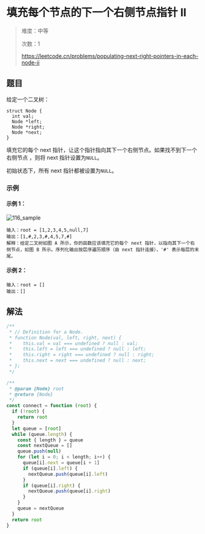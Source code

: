 # 填充每个节点的下一个右侧节点指针 II

> 难度：中等
>
> 次数：1
>
> https://leetcode.cn/problems/populating-next-right-pointers-in-each-node-ii

## 题目

给定一个二叉树：

```
struct Node {
  int val;
  Node *left;
  Node *right;
  Node *next;
}
```

填充它的每个 next 指针，让这个指针指向其下一个右侧节点。如果找不到下一个右侧节点
，则将 next 指针设置为`NULL`。

初始状态下，所有 next 指针都被设置为`NULL`。

### 示例

#### 示例 1：

![116_sample](https://assets.leetcode.com/uploads/2019/02/15/117_sample.png)

```
输入：root = [1,2,3,4,5,null,7]
输出：[1,#,2,3,#,4,5,7,#]
解释：给定二叉树如图 A 所示，你的函数应该填充它的每个 next 指针，以指向其下一个右侧节点，如图 B 所示。序列化输出按层序遍历顺序（由 next 指针连接），'#' 表示每层的末尾。
```

#### 示例 2：

```
输入：root = []
输出：[]
```

## 解法

```javascript
/**
 * // Definition for a Node.
 * function Node(val, left, right, next) {
 *    this.val = val === undefined ? null : val;
 *    this.left = left === undefined ? null : left;
 *    this.right = right === undefined ? null : right;
 *    this.next = next === undefined ? null : next;
 * };
 */

/**
 * @param {Node} root
 * @return {Node}
 */
const connect = function (root) {
  if (!root) {
    return root
  }
  let queue = [root]
  while (queue.length) {
    const { length } = queue
    const nextQueue = []
    queue.push(null)
    for (let i = 0; i < length; i++) {
      queue[i].next = queue[i + 1]
      if (queue[i].left) {
        nextQueue.push(queue[i].left)
      }
      if (queue[i].right) {
        nextQueue.push(queue[i].right)
      }
    }
    queue = nextQueue
  }
  return root
}
```
